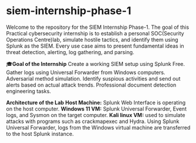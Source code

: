 # siem-internship-phase-1
Welcome to the repository for the SIEM Internship Phase-1.
The goal of this Practical cybersecurity internship is to establish a personal SOC(Security Operations Centre)lab, simulate hostile tactics, and identify them using Splunk as the SIEM. Every use case aims to present fundamental ideas in threat detection, alerting, log gathering, and parsing.


🎓**Goal of the Internship**
Create a working SIEM setup using Splunk Free.
Gather logs using Universal Forwarder from Windows computers.
Adversarial method simulation.
Identify suspious activities and send out alerts based on actual attack trends.
Professional document detection engineering tasks.


**Architecture of the Lab**
**Host Machine:** Splunk Web Interface is operating on the host computer.
**Windows 11 VM:** Splunk Universal Forwarder, Event logs, and Sysmon on the target computer.
**Kali linux VM:** used to simulate attacks with programs such as crackmapexec and Hydra.
Using Splunk Universal Forwarder, logs from the Windows virtual machine are transferred to the host Splunk instance.






